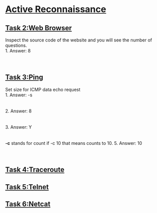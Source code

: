 <h1><ins>Active Reconnaissance</ins></h1>
<h2><ins>Task 2:Web Browser</ins></h2>
Inspect the source code of the website and you will see the number of questions.<br>
1. Answer: 8<br><br><br> 

<h2><ins>Task 3:Ping</ins></h2>
Set size for ICMP data echo request<br>
1. Answer: -s<br><br><br>
2. Answer: 8<br><br><br>
3. Answer: Y<br><br><br>
<b>-c</b> stands for count if -c 10 that means counts to 10.
5. Answer: 10<br><br><br>

<h2><ins>Task 4:Traceroute</ins></h2>
<h2><ins>Task 5:Telnet</ins></h2>
<h2><ins>Task 6:Netcat</ins></h2>
